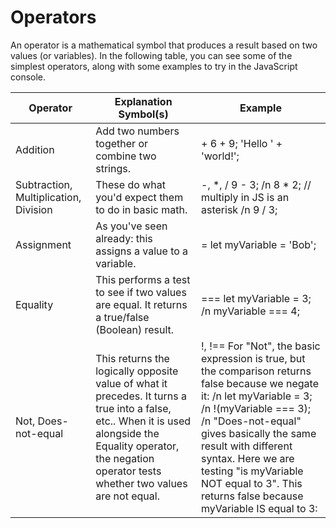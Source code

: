 # Operators

An operator is a mathematical symbol that produces a result based on two values (or variables). In the following table, you can see some of the simplest operators, along with some examples to try in the JavaScript console.

 | Operator	 | Explanation	Symbol(s)	 | Example  | 
 | ---	 | ---	 | ---  | 
 | Addition	 | Add two numbers together or combine two strings. | 	+	6 + 9; 'Hello ' + 'world!'; | 
 | Subtraction, Multiplication, Division	 | These do what you'd expect them to do in basic math. | 	-, *, /	9 - 3; /n 8 * 2; // multiply in JS is an asterisk /n 9 / 3; | 
 | Assignment	 | As you've seen already: this assigns a value to a variable.	 | =	let myVariable = 'Bob'; | 
 | Equality	 | This performs a test to see if two values are equal. It returns a true/false (Boolean) result. 	| ===	let myVariable = 3; /n myVariable === 4; | 
 | Not, Does-not-equal	 | This returns the logically opposite value of what it precedes. It turns a true into a false, etc.. When it is used alongside the Equality operator, the negation operator tests whether two values are not equal. | 	!, !==	  For "Not", the basic expression is true, but the comparison returns false because we negate it: /n let myVariable = 3; /n !(myVariable === 3); /n   "Does-not-equal" gives basically the same result with different syntax. Here we are testing "is myVariable NOT equal to 3". This returns false because myVariable IS equal to 3: |  /nlet myVariable = 3; /n myVariable !== 3;   |